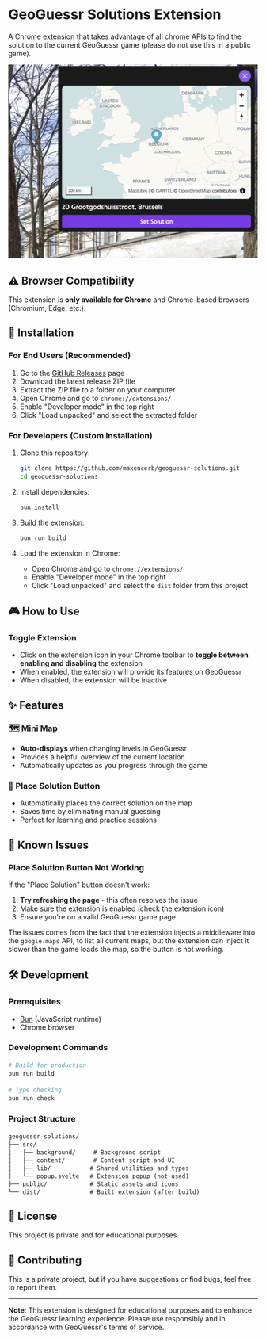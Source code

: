 # GeoGuessr Solutions Extension

A Chrome extension that takes advantage of all chrome APIs to find the solution to the current GeoGuessr game (please do not use this in a public game).

![Extension Screenshot](assets/screenshot.png)

## ⚠️ Browser Compatibility

This extension is **only available for Chrome** and Chrome-based browsers (Chromium, Edge, etc.).

## 🚀 Installation

### For End Users (Recommended)

1. Go to the [GitHub Releases](https://github.com/maxencerb/geoguessr-solutions/releases) page
2. Download the latest release ZIP file
3. Extract the ZIP file to a folder on your computer
4. Open Chrome and go to `chrome://extensions/`
5. Enable "Developer mode" in the top right
6. Click "Load unpacked" and select the extracted folder

### For Developers (Custom Installation)

1. Clone this repository:

   ```bash
   git clone https://github.com/maxencerb/geoguessr-solutions.git
   cd geoguessr-solutions
   ```

2. Install dependencies:

   ```bash
   bun install
   ```

3. Build the extension:

   ```bash
   bun run build
   ```

4. Load the extension in Chrome:
   - Open Chrome and go to `chrome://extensions/`
   - Enable "Developer mode" in the top right
   - Click "Load unpacked" and select the `dist` folder from this project

## 🎮 How to Use

### Toggle Extension

- Click on the extension icon in your Chrome toolbar to **toggle between enabling and disabling** the extension
- When enabled, the extension will provide its features on GeoGuessr
- When disabled, the extension will be inactive

## ✨ Features

### 🗺️ Mini Map

- **Auto-displays** when changing levels in GeoGuessr
- Provides a helpful overview of the current location
- Automatically updates as you progress through the game

### 🎯 Place Solution Button

- Automatically places the correct solution on the map
- Saves time by eliminating manual guessing
- Perfect for learning and practice sessions

## 🐛 Known Issues

### Place Solution Button Not Working

If the "Place Solution" button doesn't work:

1. **Try refreshing the page** - this often resolves the issue
2. Make sure the extension is enabled (check the extension icon)
3. Ensure you're on a valid GeoGuessr game page

The issues comes from the fact that the extension injects a middleware into the `google.maps` API, to list all current maps, but the extension can inject it slower than the game loads the map, so the button is not working.

## 🛠️ Development

### Prerequisites

- [Bun](https://bun.sh/) (JavaScript runtime)
- Chrome browser

### Development Commands

```bash
# Build for production
bun run build

# Type checking
bun run check
```

### Project Structure

```
geoguessr-solutions/
├── src/
│   ├── background/     # Background script
│   ├── content/        # Content script and UI
│   ├── lib/           # Shared utilities and types
│   └── popup.svelte   # Extension popup (not used)
├── public/            # Static assets and icons
└── dist/              # Built extension (after build)
```

## 📝 License

This project is private and for educational purposes.

## 🤝 Contributing

This is a private project, but if you have suggestions or find bugs, feel free to report them.

---

**Note**: This extension is designed for educational purposes and to enhance the GeoGuessr learning experience. Please use responsibly and in accordance with GeoGuessr's terms of service.
